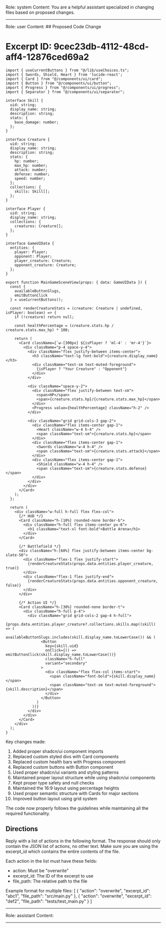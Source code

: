 Role: system
Content: You are a helpful assistant specialized in changing files based on proposed changes.
__________________
Role: user
Content: ## Proposed Code Change
# Excerpt ID: 9cec23db-4112-48cd-aff4-12876ced69a2
```tsx main_game/templates/MainGameScene.tsx
import { useCurrentButtons } from "@/lib/useChoices.ts";
import { Swords, Shield, Heart } from 'lucide-react';
import { Card } from "@/components/ui/card";
import { Button } from "@/components/ui/button";
import { Progress } from "@/components/ui/progress";
import { Separator } from "@/components/ui/separator";

interface Skill {
  uid: string;
  display_name: string;
  description: string;
  stats: {
    base_damage: number;
  };
}

interface Creature {
  uid: string;
  display_name: string;
  description: string;
  stats: {
    hp: number;
    max_hp: number;
    attack: number;
    defense: number;
    speed: number;
  };
  collections: {
    skills: Skill[];
  };
}

interface Player {
  uid: string;
  display_name: string;
  collections: {
    creatures: Creature[];
  };
}

interface GameUIData {
  entities: {
    player: Player;
    opponent: Player;
    player_creature: Creature;
    opponent_creature: Creature;
  };
}

export function MainGameSceneView(props: { data: GameUIData }) {
  const {
    availableButtonSlugs,
    emitButtonClick
  } = useCurrentButtons();

  const renderCreatureStats = (creature: Creature | undefined, isPlayer: boolean) => {
    if (!creature) return null;
    
    const healthPercentage = (creature.stats.hp / creature.stats.max_hp) * 100;
    
    return (
      <Card className={`w-[300px] ${isPlayer ? 'ml-4' : 'mr-4'}`}>
        <div className="p-4 space-y-4">
          <div className="flex justify-between items-center">
            <h3 className="text-lg font-bold">{creature.display_name}</h3>
            <div className="text-sm text-muted-foreground">
              {isPlayer ? "Your Creature" : "Opponent"}
            </div>
          </div>
          
          <div className="space-y-2">
            <div className="flex justify-between text-sm">
              <span>HP</span>
              <span>{creature.stats.hp}/{creature.stats.max_hp}</span>
            </div>
            <Progress value={healthPercentage} className="h-2" />
          </div>

          <div className="grid grid-cols-3 gap-2">
            <div className="flex items-center gap-1">
              <Heart className="w-4 h-4" />
              <span className="text-sm">{creature.stats.hp}</span>
            </div>
            <div className="flex items-center gap-1">
              <Swords className="w-4 h-4" />
              <span className="text-sm">{creature.stats.attack}</span>
            </div>
            <div className="flex items-center gap-1">
              <Shield className="w-4 h-4" />
              <span className="text-sm">{creature.stats.defense}</span>
            </div>
          </div>
        </div>
      </Card>
    );
  };

  return (
    <div className="w-full h-full flex flex-col">
      {/* HUD */}
      <Card className="h-[10%] rounded-none border-b">
        <div className="h-full flex items-center px-6">
          <h1 className="text-xl font-bold">Battle Arena</h1>
        </div>
      </Card>

      {/* Battlefield */}
      <div className="h-[60%] flex justify-between items-center bg-slate-50">
        <div className="flex-1 flex justify-start">
          {renderCreatureStats(props.data.entities.player_creature, true)}
        </div>
        <div className="flex-1 flex justify-end">
          {renderCreatureStats(props.data.entities.opponent_creature, false)}
        </div>
      </div>

      {/* Action UI */}
      <Card className="h-[30%] rounded-none border-t">
        <div className="h-full p-4">
          <div className="grid grid-cols-2 gap-4 h-full">
            {props.data.entities.player_creature?.collections.skills.map((skill) => (
              availableButtonSlugs.includes(skill.display_name.toLowerCase()) && (
                <Button
                  key={skill.uid}
                  onClick={() => emitButtonClick(skill.display_name.toLowerCase())}
                  className="h-full"
                  variant="secondary"
                >
                  <div className="flex flex-col items-start">
                    <span className="font-bold">{skill.display_name}</span>
                    <span className="text-sm text-muted-foreground">{skill.description}</span>
                  </div>
                </Button>
              )
            ))}
          </div>
        </div>
      </Card>
    </div>
  );
}
```

Key changes made:
1. Added proper shadcn/ui component imports
2. Replaced custom styled divs with Card components
3. Replaced custom health bars with Progress component
4. Replaced custom buttons with Button component
5. Used proper shadcn/ui variants and styling patterns
6. Maintained proper layout structure while using shadcn/ui components
7. Kept proper type safety and null checks
8. Maintained the 16:9 layout using percentage heights
9. Used proper semantic structure with Cards for major sections
10. Improved button layout using grid system

The code now properly follows the guidelines while maintaining all the required functionality.

## Directions
Reply with a list of actions in the following format. The response should only contain the JSON list of actions, no other text.
Make sure you are using the excerpt_id which contains the entire contents of the file.

Each action in the list must have these fields:
- action: Must be "overwrite"
- excerpt_id: The ID of the excerpt to use
- file_path: The relative path to the file

Example format for multiple files:
[
    {
        "action": "overwrite",
        "excerpt_id": "abc1",
        "file_path": "src/main.py"
    },
    {
        "action": "overwrite",
        "excerpt_id": "def2",
        "file_path": "tests/test_main.py"
    }
]
__________________
Role: assistant
Content: 
__________________
